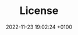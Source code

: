 ---
permalink: /license/
title:  "License"
date:   2022-11-23 19:02:24 +0100
categories: jekyll update
---